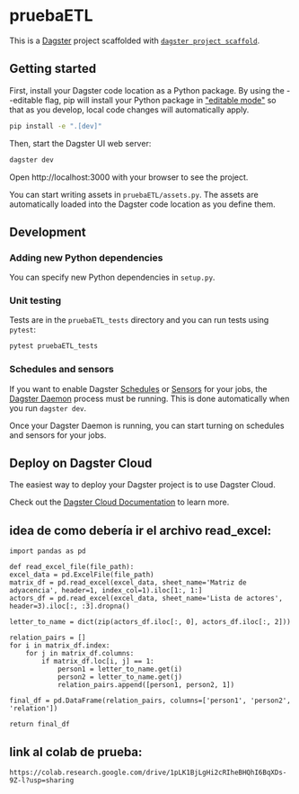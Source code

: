 # pruebaETL

This is a [Dagster](https://dagster.io/) project scaffolded with [`dagster project scaffold`](https://docs.dagster.io/getting-started/create-new-project).

## Getting started

First, install your Dagster code location as a Python package. By using the --editable flag, pip will install your Python package in ["editable mode"](https://pip.pypa.io/en/latest/topics/local-project-installs/#editable-installs) so that as you develop, local code changes will automatically apply.

```bash
pip install -e ".[dev]"
```

Then, start the Dagster UI web server:

```bash
dagster dev
```

Open http://localhost:3000 with your browser to see the project.

You can start writing assets in `pruebaETL/assets.py`. The assets are automatically loaded into the Dagster code location as you define them.

## Development

### Adding new Python dependencies

You can specify new Python dependencies in `setup.py`.

### Unit testing

Tests are in the `pruebaETL_tests` directory and you can run tests using `pytest`:

```bash
pytest pruebaETL_tests
```

### Schedules and sensors

If you want to enable Dagster [Schedules](https://docs.dagster.io/concepts/partitions-schedules-sensors/schedules) or [Sensors](https://docs.dagster.io/concepts/partitions-schedules-sensors/sensors) for your jobs, the [Dagster Daemon](https://docs.dagster.io/deployment/dagster-daemon) process must be running. This is done automatically when you run `dagster dev`.

Once your Dagster Daemon is running, you can start turning on schedules and sensors for your jobs.

## Deploy on Dagster Cloud

The easiest way to deploy your Dagster project is to use Dagster Cloud.

Check out the [Dagster Cloud Documentation](https://docs.dagster.cloud) to learn more.

## idea de como debería ir el archivo read_excel:

    import pandas as pd
    
    def read_excel_file(file_path):
    excel_data = pd.ExcelFile(file_path)
    matrix_df = pd.read_excel(excel_data, sheet_name='Matriz de adyacencia', header=1, index_col=1).iloc[1:, 1:]
    actors_df = pd.read_excel(excel_data, sheet_name='Lista de actores', header=3).iloc[:, :3].dropna()

    letter_to_name = dict(zip(actors_df.iloc[:, 0], actors_df.iloc[:, 2]))

    relation_pairs = []
    for i in matrix_df.index:
        for j in matrix_df.columns:
            if matrix_df.loc[i, j] == 1:
                person1 = letter_to_name.get(i)
                person2 = letter_to_name.get(j)
                relation_pairs.append([person1, person2, 1])

    final_df = pd.DataFrame(relation_pairs, columns=['person1', 'person2', 'relation'])

    return final_df

## link al colab de prueba:
    https://colab.research.google.com/drive/1pLK1BjLgHi2cRIheBHQhI6BqXDs-9Z-l?usp=sharing

